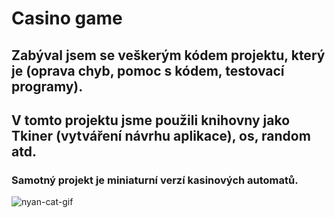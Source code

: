 # Casino game
## Zabýval jsem se veškerým kódem projektu, který je (oprava chyb, pomoc s kódem, testovací programy). 
## V tomto projektu jsme použili knihovny jako Tkiner (vytváření návrhu aplikace), os, random atd.
### Samotný projekt je miniaturní verzí kasinových automatů.

![nyan-cat-gif](https://github.com/user-attachments/assets/1fc2e416-1eca-499d-8033-f8434c3b37fb)
